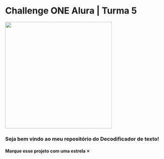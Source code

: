 # Challenge ONE Alura | Turma 5

<p>
     <img width="340" heigth="300" src= "tela.PNG">
</p>

### Seja bem vindo ao  meu repositório do Decodificador de texto! 

#### Marque esse projeto com uma estrela ⭐

